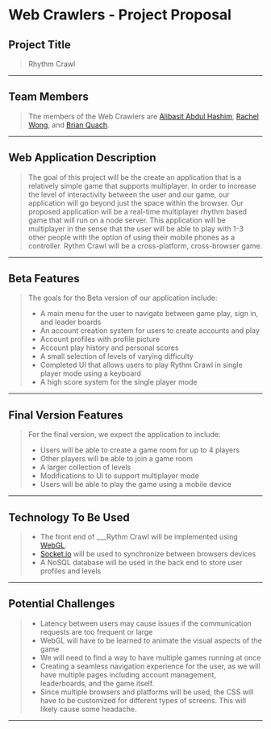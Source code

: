# Web Crawlers - Project Proposal

## Project Title
> Rhythm Crawl

***

## Team Members
> The members of the Web Crawlers are [Alibasit Abdul Hashim](https://github.com/ali-basit), [Rachel Wong](https://github.com/rachel-wong), and [Brian Quach](https://github.com/Brian-Quach).

***

## Web Application Description
> The goal of this project will be the create an application that is a relatively simple game that supports multiplayer. In order to increase the level of interactivity between the user and our game, our application will go beyond just the space within the browser. Our proposed application will be a real-time multiplayer rhythm based game that will run on a node server. This application will be multiplayer in the sense that the user will be able to play with 1-3 other people with the option of using their mobile phones as a controller. Rythm Crawl will be a cross-platform, cross-browser game.

***

## Beta Features
> The goals for the Beta version of our application include:
> * A main menu for the user to navigate between game play, sign in, and leader boards
> * An account creation system for users to create accounts and play
> * Account profiles with profile picture
> * Account play history and personal scores
> * A small selection of levels of varying difficulty
> * Completed UI that allows users to play Rythm Crawl in single player mode using a keyboard
> * A high score system for the single player mode

***

## Final Version Features
> For the final version, we expect the application to include:
> * Users will be able to create a game room for up to 4 players
> * Other players will be able to join a game room
> * A larger collection of levels 
> * Modifications to UI to support multiplayer mode
> * Users will be able to play the game using a mobile device

***

## Technology To Be Used
> * The front end of ___Rythm Crawl will be implemented using [WebGL](https://developer.mozilla.org/en-US/docs/Web/API/WebGL_API).
> * [Socket.io](https://socket.io/) will be used to synchronize between browsers devices
> * A NoSQL database will be used in the back end to store user profiles and levels

***

## Potential Challenges
> * Latency between users may cause issues if the communication requests are too frequent or large
> * WebGL will have to be learned to animate the visual aspects of the game
> * We will need to find a way to have multiple games running at once
> * Creating a seamless navigation experience for the user, as we will have multiple pages including account management, leaderboards, and the game itself.
> * Since multiple browsers and platforms will be used, the CSS will have to be customized for different types of screens. This will likely cause some headache.

***

> 
